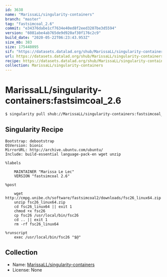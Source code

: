 ```yaml
---
id: 3638
name: "MarissaLL/singularity-containers"
branch: "master"
tag: "fastsimcoal_2.6"
commit: "e34376dabe1cf7634e40ed8f2eed3207be3d5594"
version: "6081abe4ab765de9d920af30f176c2c9"
build_date: "2020-05-22T06:23:43.953Z"
size_mb: 383
size: 175448095
sif: "https://datasets.datalad.org/shub/MarissaLL/singularity-containers/fastsimcoal_2.6/2020-05-22-e34376da-6081abe4/6081abe4ab765de9d920af30f176c2c9.simg"
url: https://datasets.datalad.org/shub/MarissaLL/singularity-containers/fastsimcoal_2.6/2020-05-22-e34376da-6081abe4/
recipe: https://datasets.datalad.org/shub/MarissaLL/singularity-containers/fastsimcoal_2.6/2020-05-22-e34376da-6081abe4/Singularity
collection: MarissaLL/singularity-containers
---
```


# MarissaLL/singularity-containers:fastsimcoal_2.6

```bash
$ singularity pull shub://MarissaLL/singularity-containers:fastsimcoal_2.6
```

## Singularity Recipe

```singularity
Bootstrap: debootstrap
OSVersion: bionic
MirrorURL: http://archive.ubuntu.com/ubuntu/
Include: build-essential language-pack-en wget unzip

%labels

	MAINTAINER "Marissa Le Lec"
	VERSION "fastsimcoal 2.6"

%post

	wget http://cmpg.unibe.ch/software/fastsimcoal2/downloads/fsc26_linux64.zip
	unzip fsc26_linux64.zip
	cd fsc26_linux64 || exit 1
	chmod +x fsc26
	cp fsc26 /usr/local/bin/fsc26
	cd .. || exit 1
	rm -rf fsc26_linux64

%runscript
	exec /usr/local/bin/fsc26 "$@"
```

## Collection

 - Name: [MarissaLL/singularity-containers](https://github.com/MarissaLL/singularity-containers)
 - License: None

